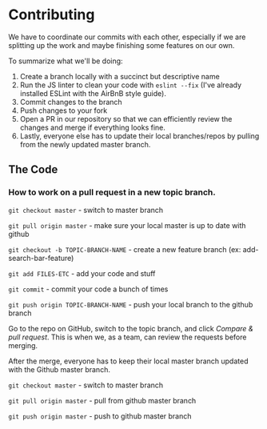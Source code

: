 # Contributing

We have to coordinate our commits with each other, especially if we are splitting up the work and maybe finishing some features on our own. 

To summarize what we'll be doing:

1. Create a branch locally with a succinct but descriptive name
2. Run the JS linter to clean your code with `eslint --fix` (I've already installed ESLint  with the AirBnB style guide).
3. Commit changes to the branch
4. Push changes to your fork
5. Open a PR in our repository so that we can efficiently review the changes and merge if everything looks fine.
6. Lastly, everyone else has to update their local branches/repos by pulling from the newly updated master branch.


## The Code


### How to work on a pull request in a new topic branch.
`git checkout master` - switch to master branch

`git pull origin master` - make sure your local master is up to date with github

`git checkout -b TOPIC-BRANCH-NAME` - create a new feature branch (ex: add-search-bar-feature)

`git add FILES-ETC` - add your code and stuff

`git commit` - commit your code a bunch of times

`git push origin TOPIC-BRANCH-NAME` - push your local branch to the github branch


 Go to the repo on GitHub, switch to the topic branch, and click *Compare & pull request*. This is when we, as a team, can review the requests before merging.

After the merge, everyone has to keep their local master branch updated with the Github master branch.

`git checkout master` - switch to master branch

`git pull origin master` - pull from github master branch

`git push origin master` - push to github master branch
